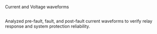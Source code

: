 #
Current and Voltage waveforms
##
Analyzed pre-fault, fault, and post-fault current waveforms to verify relay response and system protection reliability.

